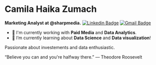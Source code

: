 # Camila Haika Zumach
**Marketing Analyst at @sharpmedia.**
[![Linkedin Badge](https://img.shields.io/badge/-Linkedin-blue?style=flat-square&logo=Linkedin&logoColor=white&link=https://www.linkedin.com/in/tarcisiophilips/)](https://www.linkedin.com/in/camilahaikazumach/)
[![Gmail Badge](https://img.shields.io/badge/-Gmail-c14438?style=flat-square&logo=Gmail&logoColor=white&link=mailto:haika2407@gmail.com)](mailto:haika2407@gmail.com)
- :telescope: I'm currently working with **Paid Media** and **Data Analytics**.
- :seedling: I’m currently learning about **Data Science** and **Data visualization**!

Passionate about investements and data enthusiastic.

“Believe you can and you're halfway there.”
― Theodore Roosevelt
<!--
**Taaaaaar/Taaaaaar** is a :sparkles: _special_ :sparkles: repository because its `README.md` (this file) appears on your GitHub profile.
Here are some ideas to get you started:
- :telescope: I’m currently working on ...
- :seedling: I’m currently learning ...
- :dancers: I’m looking to collaborate on ...
- :thinking_face: I’m looking for help with ...
- :speech_balloon: Ask me about ...
- :mailbox: How to reach me: ...
- :smile: Pronouns: ...
- :zap: Fun fact: ...
-->

<!--
**camila-haika-zumach/camila-haika-zumach** is a ✨ _special_ ✨ repository because its `README.md` (this file) appears on your GitHub profile.

Here are some ideas to get you started:

- 🔭 I’m currently working on ...
- 🌱 I’m currently learning ...
- 👯 I’m looking to collaborate on ...
- 🤔 I’m looking for help with ...
- 💬 Ask me about ...
- 📫 How to reach me: ...
- 😄 Pronouns: ...
- ⚡ Fun fact: ...
-->
